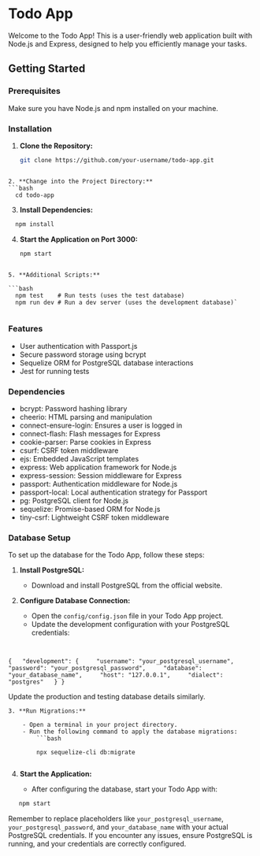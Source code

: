 # Todo App

Welcome to the Todo App! This is a user-friendly web application built with Node.js and Express, designed to help you efficiently manage your tasks.

## Getting Started

### Prerequisites

Make sure you have Node.js and npm installed on your machine.

### Installation

1. **Clone the Repository:**
   ```bash 
   git clone https://github.com/your-username/todo-app.git
```

2. **Change into the Project Directory:**
```bash
  cd todo-app
```
    
3. **Install Dependencies:**
    
```bash
  npm install
```
    
4. **Start the Application on Port 3000:**
    ```bash
   npm start
```
    
5. **Additional Scripts:**

```bash
  npm test    # Run tests (uses the test database) 
  npm run dev # Run a dev server (uses the development database)`
    
```
    

### Features

- User authentication with Passport.js
- Secure password storage using bcrypt
- Sequelize ORM for PostgreSQL database interactions
- Jest for running tests

### Dependencies

- bcrypt: Password hashing library
- cheerio: HTML parsing and manipulation
- connect-ensure-login: Ensures a user is logged in
- connect-flash: Flash messages for Express
- cookie-parser: Parse cookies in Express
- csurf: CSRF token middleware
- ejs: Embedded JavaScript templates
- express: Web application framework for Node.js
- express-session: Session middleware for Express
- passport: Authentication middleware for Node.js
- passport-local: Local authentication strategy for Passport
- pg: PostgreSQL client for Node.js
- sequelize: Promise-based ORM for Node.js
- tiny-csrf: Lightweight CSRF token middleware

### Database Setup

To set up the database for the Todo App, follow these steps:

1. **Install PostgreSQL:**
    
    - Download and install PostgreSQL from the official website.
2. **Configure Database Connection:**
    
    - Open the `config/config.json` file in your Todo App project.
    - Update the development configuration with your PostgreSQL credentials:
        
    ``` json
        
`{   "development": {     "username": "your_postgresql_username",     "password": "your_postgresql_password",     "database": "your_database_name",     "host": "127.0.0.1",     "dialect": "postgres"   } }`

Update the production and testing database details similarly.
```   
3. **Run Migrations:**
    
    - Open a terminal in your project directory.
    - Run the following command to apply the database migrations:
        ```bash
        
        npx sequelize-cli db:migrate
        
```
        
4. **Start the Application:**
    
    - After configuring the database, start your Todo App with:
        
```bash
   npm start
```
        

Remember to replace placeholders like `your_postgresql_username`, `your_postgresql_password`, and `your_database_name` with your actual PostgreSQL credentials. If you encounter any issues, ensure PostgreSQL is running, and your credentials are correctly configured.